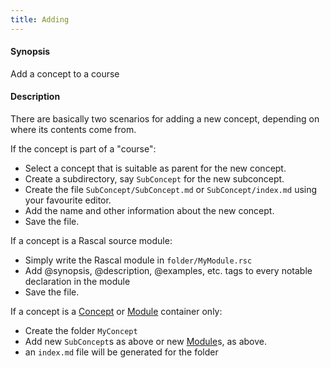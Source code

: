 ```yaml
---
title: Adding
---
```


#### Synopsis

Add a concept to a course

#### Description

There are basically two scenarios for adding a new concept, depending on where its contents come from.

If the concept is part of a "course":

* Select a concept that is suitable as parent for the new concept.
* Create a subdirectory, say `SubConcept` for the new subconcept.
* Create the file `SubConcept/SubConcept.md` or `SubConcept/index.md` using your favourite editor.
* Add the name and other information about the new concept.
* Save the file.

If a concept is a Rascal source module:

* Simply write the Rascal module in `folder/MyModule.rsc`
* Add @synopsis, @description, @examples, etc. tags to every notable declaration in the module
* Save the file.

If a concept is a [Concept](../../../Tutor/Concept) or [Module](../../../Rascal/Declarations/Module) container only:

* Create the folder `MyConcept`
* Add new `SubConcept`s as above or new [Module](../../../Rascal/Declarations/Module)s, as above.
* an `index.md` file will be generated for the folder

